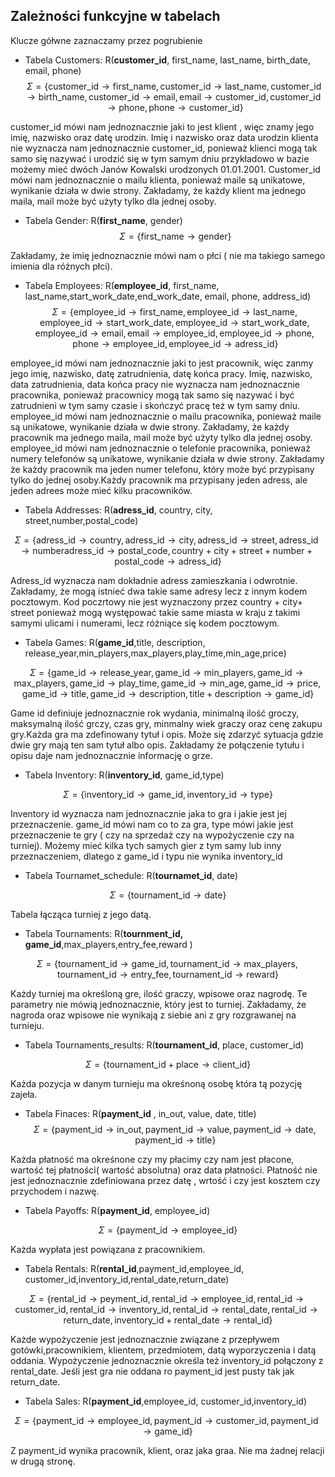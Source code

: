 
## Zależności funkcyjne w tabelach

Klucze gółwne zaznaczamy przez pogrubienie 

- Tabela Customers: R(**customer_id**, first_name, last_name, birth_date, email, phone)
 $$\Sigma = \left\{ \text{customer\_id} \to \text{first\_name}, \text{customer\_id} \to  \text{last\_name}, \text{customer\_id} \to \text{birth\_name},\text{customer\_id} \to \text{email}, \text{email} \to \text{customer\_id},\text{customer\_id} \to \text{phone}, \text{phone} \to \text{customer\_id}   \right\} $$  

customer_id mówi nam jednoznacznie jaki to jest klient , więc znamy jego imię, nazwisko oraz datę urodzin. Imię i nazwisko oraz data urodzin klienta nie wyznacza nam jednoznacznie customer_id, ponieważ klienci mogą tak samo się nazywać i urodzić się w tym samym dniu przykładowo w bazie możemy mieć dwóch Janów Kowalski urodzonych 01.01.2001. Customer_id mówi nam jednoznacznie o mailu klienta, ponieważ maile są unikatowe, wynikanie działa w dwie strony. Zakładamy, że każdy klient ma jednego maila, mail może być użyty tylko dla jednej osoby.  

 


<!-- 
- Tabela Customers_phone: R(**customer_id**, phone)
 $$\Sigma = \left\{ \text{customer\_id} \to \text{phone}, \text{phone} \to \text{customer\_id}   \right\} $$  

customer_id mówi nam jednoznacznie o telefonie klienta, ponieważ numery telefonów są unikatowe, wynikanie działa w dwie strony. Zakładamy że każdy klient ma jeden numer telefonu, który może być przypisany tylko do jednej osoby. -->

- Tabela Gender: R(**first_name**, gender)
 $$\Sigma = \left\{ \text{first\_name} \to \text{gender}   \right\} $$  

 Zakładamy, że imię jednoznacznie mówi nam o płci ( nie ma takiego samego imienia dla różnych płci).
 
- Tabela Employees: R(**employee_id**, first_name, last_name,start_work_date,end_work_date, email, phone, address_id)
 $$\Sigma = \left\{ \text{employee\_id} \to \text{first\_name}, \text{employee\_id} \to  \text{last\_name}, \text{employee\_id} \to \text{start\_work\_date}, \text{employee\_id} \to \text{start\_work\_date},\text{employee\_id} \to \text{email}, \text{email} \to \text{employee\_id}, \text{employee\_id} \to \text{phone}, \text{phone} \to \text{employee\_id} , \text{employee\_id} \to \text{adress\_id}    \right\} $$  

employee_id mówi nam jednoznacznie jaki to jest pracownik, więc zanmy jego imię, nazwisko, datę zatrudnienia, datę końca pracy. Imię, nazwisko, data zatrudnienia, data końca pracy nie wyznacza nam jednoznacznie pracownika, ponieważ pracownicy mogą tak samo się nazywać i być zatrudnieni w tym samy czasie i skończyć pracę też w tym samy dniu.  employee_id mówi nam jednoznacznie o mailu pracownika, ponieważ maile są unikatowe, wynikanie działa w dwie strony. Zakładamy, że każdy pracownik ma jednego maila, mail może być użyty tylko dla jednej osoby.
employee_id mówi nam jednoznacznie o telefonie pracownika, ponieważ numery telefonów są unikatowe, wynikanie działa w dwie strony. Zakładamy że każdy pracownik ma jeden numer telefonu, który może być przypisany tylko do jednej osoby.Każdy pracownik ma przypisany jeden adress, ale jeden adrees może mieć kilku pracowników.


<!-- - Tabela Employee_emails: R(**employee_id**, email)
 $$\Sigma = \left\{ \text{employee\_id} \to \text{email}, \text{email} \to \text{employee\_id}   \right\} $$  

employee_id mówi nam jednoznacznie o mailu pracownika, ponieważ maile są unikatowe, wynikanie działa w dwie strony. Zakładamy, że każdy pracownik ma jednego maila, mail może być użyty tylko dla jednej osoby. -->

<!-- - Tabela Employee_phone: R(**employee_id**, phone)
 $$\Sigma = \left\{ \text{employee\_id} \to \text{phone}, \text{phone} \to \text{employee\_id}   \right\} $$  

employee_id mówi nam jednoznacznie o telefonie pracownika, ponieważ numery telefonów są unikatowe, wynikanie działa w dwie strony. Zakładamy że każdy pracownik ma jeden numer telefonu, który może być przypisany tylko do jednej osoby. -->

<!-- - Tabela Employee_adress: R(**employee_id**, adress_id)
 $$\Sigma = \left\{ \text{employee\_id} \to \text{adress\_id} \right\} $$  

Każdy pracownik ma przypisany jeden adress, ale jeden adrees może mieć kilku pracowników. -->

- Tabela Addresses: R(**adress_id**, country, city, street,number,postal_code)

$$\Sigma = \left\{\text{adress\_id} \to \text{country}, \text{adress\_id} \to \text{city},\text{adress\_id} \to \text{street},\text{adress\_id} \to \text{number}\text{adress\_id} \to \text{postal\_code}, \text{country} + \text{city} +\text{street} +\text{number} + \text{postal\_code} \to \text{adress\_id} \right\}$$

Adress_id wyznacza nam dokładnie adress zamieszkania i odwrotnie. Zakładamy, że mogą istnieć dwa takie same adresy lecz z innym kodem pocztowym. Kod poczrtowy nie jest wyznaczony przez country + city+ street ponieważ mogą występować takie same miasta w kraju z takimi samymi ulicami i numerami, lecz różniące się kodem pocztowym. 


- Tabela Games: R(**game_id**,title, description, release_year,min_players,max_players,play_time,min_age,price)

$$\Sigma = \left\{ \text{game\_id} \to \text{release\_year},\text{game\_id} \to \text{min\_players},\text{game\_id} \to \text{max\_players},\text{game\_id} \to \text{play\_time}, \text{game\_id} \to \text{min\_age}, \text{game\_id} \to \text{price}, \text{game\_id} \to \text{title},\text{game\_id} \to \text{description},\text{title} + \text{description} \to \text{game\_id} \right\}$$

Game id definiuje jednoznacznie rok wydania, minimalną ilość groczy, maksymalną ilość grczy, czas gry, minmalny wiek graczy oraz cenę zakupu gry.Każda gra ma zdefinowany tytuł i opis. Może się zdarzyć sytuacja gdzie dwie gry mają ten sam tytuł albo opis. Zakładamy że połączenie tytułu i opisu daje nam jednoznacznie informację o grze.

<!-- - Tabela Games_title: R(**game_id**, title, description)
 $$\Sigma = \left\{ \text{game\_id} \to \text{title},\text{game\_id} \to \text{description},\text{title} + \text{description} \to \text{game\_id} \right\} $$

Każda gra ma zdefinowany tytuł i opis. Może się zdarzyć sytuacja gdzie dwie gry mają ten sam tytuł albo opis. Zakładamy że połączenie tytułu i opisu daje nam jednoznacznie informację o grze. -->

- Tabela Inventory: R(**inventory_id**, game_id,type)

$$ \Sigma = \left\{ \text{inventory\_id} \to \text{game\_id} , \text{inventory\_id} \to \text{type} \right\} $$

Inventory id wyznacza nam jednoznacznie jaka to gra i jakie jest jej przeznaczenie. game_id mówi nam co to za gra, type mówi jakie jest przeznaczenie te gry ( czy na sprzedaż czy na wypożyczenie czy na turniej). Możemy mieć kilka tych samych gier z tym samy lub inny przeznaczeniem, dlatego z game_id i typu nie wynika inventory_id


- Tabela Tournamet_schedule: R(**tournamet_id**, date)

$$ \Sigma = \left\{ \text{tournament\_id} \to \text{date} \right\} $$

Tabela łącząca turniej z jego datą. 

- Tabela Tournaments: R(**tournment_id, game_id**,max_players,entry_fee,reward )

$$ \Sigma = \left\{ \text{tournament\_id} \to \text{game\_id}, \text{tournament\_id} \to \text{max\_players},\text{tournament\_id} \to \text{entry\_fee}, \text{tournament\_id} \to \text{reward} \right\} $$

Każdy turniej ma określoną gre, ilość graczy, wpisowe oraz nagrodę. Te parametry nie mówią jednoznacznie, który jest to turniej. Zakładamy, że nagroda oraz wpisowe nie wynikają z siebie ani z gry rozgrawanej na turnieju.

- Tabela Tournaments_results: R(**tournament_id**, place, customer_id)

$$ \Sigma = \left\{ \text{tournament\_id} + \text{place} \to \text{client\_id} \right\} $$

Każda pozycja w danym turnieju ma okreśnoną osobę która tą pozycję zajeła. 

- Tabela Finaces: R(**payment_id** , in_out, value, date, title)
$$ \Sigma = \left\{ \text{payment\_id} \to \text{in\_out}, \text{payment\_id} \to \text{value},\text{payment\_id} \to \text{date}, \text{payment\_id} \to \text{title} \right\} $$

Każda płatność ma okreśnone czy my płacimy czy nam jest płacone, wartość tej  płatności( wartość absolutna) oraz data płatności. Płatność nie jest jednoznacznie zdefiniowana przez datę , wrtość i czy jest kosztem czy przychodem i nazwę.

- Tabela Payoffs: R(**payment_id**, employee_id)

$$ \Sigma = \left\{ \text{payment\_id} \to \text{employee\_id}  \right\} $$

Każda wypłata jest powiązana z pracownikiem.


- Tabela Rentals: R(**rental_id**,payment_id,employee_id, customer_id,inventory_id,rental_date,return_date)

$$ \Sigma = \left\{\text{rental\_id} \to \text{peyment\_id}, \text{rental\_id} \to \text{employee\_id},\text{rental\_id} \to \text{customer\_id},\text{rental\_id} \to \text{inventory\_id},\text{rental\_id} \to \text{rental\_date},\text{rental\_id} \to \text{return\_date}, \text{inventory\_id}+ \text{rental\_date} \to \text{rental\_id}   \right\} $$

Każde wypożyczenie jest jednoznacznie związane z przepływem gotówki,pracownikiem, klientem, przedmiotem, datą wyporzyczenia i datą oddania. Wypożyczenie jednoznacznie określa też inventory_id połączony z rental_date. Jeśli jest gra nie oddana ro payment_id jest pusty tak jak return_date.


- Tabela Sales: R(**payment_id**,employee_id, customer_id,inventory_id)

$$ \Sigma = \left\{ \text{payment\_id} \to \text{employee\_id},\text{payment\_id} \to \text{customer\_id},\text{payment\_id} \to \text{game\_id}   \right\} $$

Z payment_id wynika pracownik, klient, oraz jaka graa. Nie ma żadnej relacji w drugą stronę.







